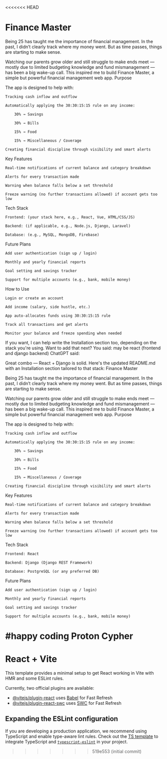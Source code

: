 <<<<<<< HEAD
# Finance Master

Being 25 has taught me the importance of financial management. In the past, I didn’t clearly track where my money went. But as time passes, things are starting to make sense.

Watching our parents grow older and still struggle to make ends meet — mostly due to limited budgeting knowledge and fund mismanagement — has been a big wake-up call. This inspired me to build Finance Master, a simple but powerful financial management web app.
Purpose

The app is designed to help with:

    Tracking cash inflow and outflow

    Automatically applying the 30:30:15:15 rule on any income:

        30% → Savings

        30% → Bills

        15% → Food

        15% → Miscellaneous / Coverage

    Creating financial discipline through visibility and smart alerts

Key Features

    Real-time notifications of current balance and category breakdown

    Alerts for every transaction made

    Warning when balance falls below a set threshold

    Freeze warning (no further transactions allowed) if account gets too low

Tech Stack

    Frontend: (your stack here, e.g., React, Vue, HTML/CSS/JS)

    Backend: (if applicable, e.g., Node.js, Django, Laravel)

    Database: (e.g., MySQL, MongoDB, Firebase)

Future Plans

    Add user authentication (sign up / login)

    Monthly and yearly financial reports

    Goal setting and savings tracker

    Support for multiple accounts (e.g., bank, mobile money)

How to Use

    Login or create an account

    Add income (salary, side hustle, etc.)

    App auto-allocates funds using 30:30:15:15 rule

    Track all transactions and get alerts

    Monitor your balance and freeze spending when needed

If you want, I can help write the Installation section too, depending on the stack you're using. Want to add that next?
You said:
may be react (frontend and django backend)
ChatGPT said:

Great combo — React + Django is solid. Here's the updated README.md with an Installation section tailored to that stack:
Finance Master

Being 25 has taught me the importance of financial management. In the past, I didn’t clearly track where my money went. But as time passes, things are starting to make sense.

Watching our parents grow older and still struggle to make ends meet — mostly due to limited budgeting knowledge and fund mismanagement — has been a big wake-up call. This inspired me to build Finance Master, a simple but powerful financial management web app.
Purpose

The app is designed to help with:

    Tracking cash inflow and outflow

    Automatically applying the 30:30:15:15 rule on any income:

        30% → Savings

        30% → Bills

        15% → Food

        15% → Miscellaneous / Coverage

    Creating financial discipline through visibility and smart alerts

Key Features

    Real-time notifications of current balance and category breakdown

    Alerts for every transaction made

    Warning when balance falls below a set threshold

    Freeze warning (no further transactions allowed) if account gets too low

Tech Stack

    Frontend: React

    Backend: Django (Django REST Framework)

    Database: PostgreSQL (or any preferred DB)

Future Plans

    Add user authentication (sign up / login)

    Monthly and yearly financial reports

    Goal setting and savings tracker

    Support for multiple accounts (e.g., bank, mobile money)
#happy coding Proton Cypher
=======
# React + Vite

This template provides a minimal setup to get React working in Vite with HMR and some ESLint rules.

Currently, two official plugins are available:

- [@vitejs/plugin-react](https://github.com/vitejs/vite-plugin-react/blob/main/packages/plugin-react/README.md) uses [Babel](https://babeljs.io/) for Fast Refresh
- [@vitejs/plugin-react-swc](https://github.com/vitejs/vite-plugin-react-swc) uses [SWC](https://swc.rs/) for Fast Refresh

## Expanding the ESLint configuration

If you are developing a production application, we recommend using TypeScript and enable type-aware lint rules. Check out the [TS template](https://github.com/vitejs/vite/tree/main/packages/create-vite/template-react-ts) to integrate TypeScript and [`typescript-eslint`](https://typescript-eslint.io) in your project.
>>>>>>> 519e553 (initial commit)
